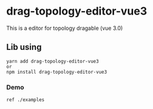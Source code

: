 # drag-topology-editor-vue3
This is a editor for topology dragable (vue 3.0)

## Lib using
```
yarn add drag-topology-editor-vue3 
or
npm install drag-topology-editor-vue3
```

### Demo 
```
ref ./examples
```
